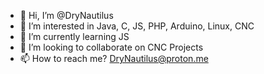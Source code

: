 - 👋 Hi, I’m @DryNautilus
- 👀 I’m interested in Java, C, JS, PHP, Arduino, Linux, CNC
- 🌱 I’m currently learning JS
- 💞️ I’m looking to collaborate on CNC Projects
- 📫 How to reach me? DryNautilus@proton.me

<!---
DryNautilus/DryNautilus is a ✨ special ✨ repository because its `README.md` (this file) appears on your GitHub profile.
You can click the Preview link to take a look at your changes.
--->
